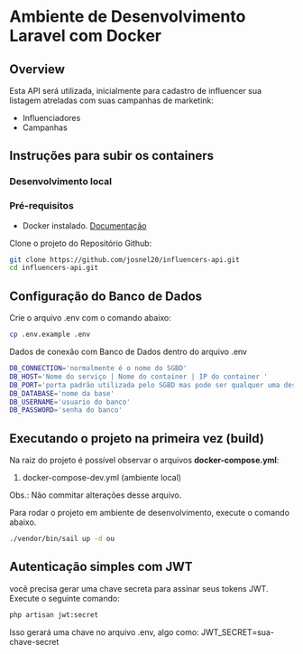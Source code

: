 # Ambiente de Desenvolvimento Laravel com Docker


## Overview
Esta API será utilizada, inicialmente para cadastro de influencer sua listagem atreladas com suas campanhas de marketink:
- Influenciadores 
- Campanhas

## Instruções para subir os containers

### Desenvolvimento local

### Pré-requisitos

- Docker instalado.
[Documentação](https://docs.docker.com/)


Clone o projeto do Repositório Github:

```bash
git clone https://github.com/josnel20/influencers-api.git
cd influencers-api.git
```

Configuração do Banco de Dados
---

Crie o arquivo .env com o comando abaixo:

```sh
cp .env.example .env
```

Dados de conexão com Banco de Dados dentro do arquivo .env

```sh
DB_CONNECTION='normalmente é o nome do SGBD'
DB_HOST='Nome do serviço | Nome do container | IP do container '
DB_PORT='porta padrão utilizada pelo SGBD mas pode ser qualquer uma desde que não esteja sendo utilizada por outro serviço'
DB_DATABASE='nome da base'
DB_USERNAME='usuario do banco'
DB_PASSWORD='senha do banco'
```

Executando o projeto na primeira vez (build)
---

Na raiz do projeto é possível observar o arquivos **docker-compose.yml**:
1. docker-compose-dev.yml (ambiente local)

Obs.: Não commitar alterações desse arquivo.

Para rodar o projeto em ambiente de desenvolvimento, execute o comando abaixo.


```sh
./vendor/bin/sail up -d ou
```

Autenticação simples com JWT
---
você precisa gerar uma chave secreta para assinar seus tokens JWT. Execute o seguinte comando:
```sh
php artisan jwt:secret
```
Isso gerará uma chave no arquivo .env, algo como: JWT_SECRET=sua-chave-secret
